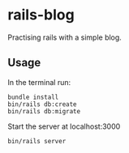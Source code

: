 # rails-blog

Practising rails with a simple blog.

## Usage
In the terminal run:
```
bundle install
bin/rails db:create
bin/rails db:migrate
```

Start the server at localhost:3000
```
bin/rails server
```
